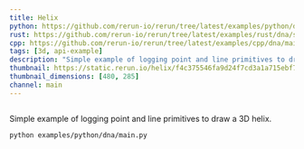 ```yaml
---
title: Helix
python: https://github.com/rerun-io/rerun/tree/latest/examples/python/dna/main.py
rust: https://github.com/rerun-io/rerun/tree/latest/examples/rust/dna/src/main.rs
cpp: https://github.com/rerun-io/rerun/tree/latest/examples/cpp/dna/main.cpp
tags: [3d, api-example]
description: "Simple example of logging point and line primitives to draw a 3D helix."
thumbnail: https://static.rerun.io/helix/f4c375546fa9d24f7cd3a1a715ebf75b2978817a/480w.png
thumbnail_dimensions: [480, 285]
channel: main
---
```


<picture>
  <source media="(max-width: 480px)" srcset="https://static.rerun.io/helix/f4c375546fa9d24f7cd3a1a715ebf75b2978817a/480w.png">
  <source media="(max-width: 768px)" srcset="https://static.rerun.io/helix/f4c375546fa9d24f7cd3a1a715ebf75b2978817a/768w.png">
  <source media="(max-width: 1024px)" srcset="https://static.rerun.io/helix/f4c375546fa9d24f7cd3a1a715ebf75b2978817a/1024w.png">
  <source media="(max-width: 1200px)" srcset="https://static.rerun.io/helix/f4c375546fa9d24f7cd3a1a715ebf75b2978817a/1200w.png">
  <img src="https://static.rerun.io/helix/f4c375546fa9d24f7cd3a1a715ebf75b2978817a/full.png" alt="">
</picture>

Simple example of logging point and line primitives to draw a 3D helix.

```bash
python examples/python/dna/main.py
```
